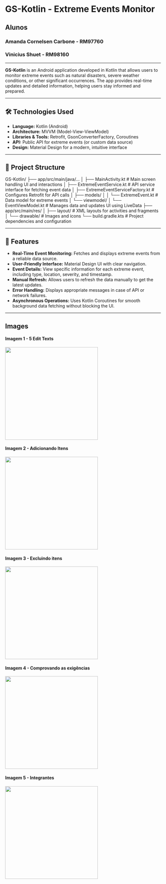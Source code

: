 # GS-Kotlin - Extreme Events Monitor 

## Alunos 
### Amanda Cornelsen Carbone - RM97760
### Vinicius Shuet - RM98160 <br>

---

**GS-Kotlin** is an Android application developed in Kotlin that allows users to monitor extreme events such as natural disasters, severe weather conditions, or other significant occurrences. The app provides real-time updates and detailed information, helping users stay informed and prepared.

---

## 🛠️ Technologies Used

- **Language:** Kotlin (Android)
- **Architecture:** MVVM (Model-View-ViewModel)
- **Libraries & Tools:** Retrofit, GsonConverterFactory, Coroutines
- **API:** Public API for extreme events (or custom data source)
- **Design:** Material Design for a modern, intuitive interface

---

## 📂 Project Structure
GS-Kotlin/
├── app/src/main/java/...
│ ├── MainActivity.kt # Main screen handling UI and interactions
│ ├── ExtremeEventService.kt # API service interface for fetching event data
│ ├── ExtremeEventServiceFactory.kt # Configures Retrofit for API calls
│ ├── models/
│ │ └── ExtremeEvent.kt # Data model for extreme events
│ └── viewmodel/
│ └── EventViewModel.kt # Manages data and updates UI using LiveData
├── app/src/main/res/
│ ├── layout/ # XML layouts for activities and fragments
│ └── drawable/ # Images and icons
└── build.gradle.kts # Project dependencies and configuration

---

## 🚀 Features

- **Real-Time Event Monitoring:** Fetches and displays extreme events from a reliable data source.
- **User-Friendly Interface:** Material Design UI with clear navigation.
- **Event Details:** View specific information for each extreme event, including type, location, severity, and timestamp.
- **Manual Refresh:** Allows users to refresh the data manually to get the latest updates.
- **Error Handling:** Displays appropriate messages in case of API or network failures.
- **Asynchronous Operations:** Uses Kotlin Coroutines for smooth background data fetching without blocking the UI.

---

## Images
#### Imagem 1 - 5 Edit Texts <br>
<img src="images/Tela 1 - 5 EditText.png" width="300"/> <br>
#### Imagem 2 - Adicionando Itens <br>
<img src="images/Tela 2 - Adicionando Itens.png" width="300"/> <br>
#### Imagem 3 - Excluindo itens <br>
<img src="images/Tela 3 - Excluindo Itens.png" width="300"/> <br> 
#### Imagem 4 - Comprovando as exigências <br> 
<img src="images/Tela 4 - Comprovando as exigÊncias.png" width="300"/> <br>
#### Imagem 5 - Integrantes <br> 
<img src="images/Tela 5 - Integrantes.png" width="300"/> <br>

